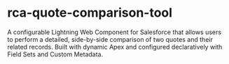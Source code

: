# rca-quote-comparison-tool
A configurable Lightning Web Component for Salesforce that allows users to perform a detailed, side-by-side comparison of two quotes and their related records. Built with dynamic Apex and configured declaratively with Field Sets and Custom Metadata.
